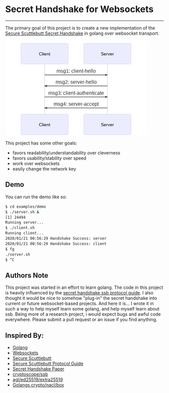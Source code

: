 # Secret Handshake for Websockets
---
The primary goal of this project is to create a new implementation of the [Secure Scuttlebutt Secret Handshake](https://ssbc.github.io/scuttlebutt-protocol-guide/#handshake "Secret Handshake - Protocol Guide") in golang over websocket transport.

![Secret Handshake Diagram](docs/shs.jpg)

This project has some other goals:
- favors readability/understandability over cleverness
- favors usability/stability over speed
- work over websockets
- easily change the network key

## Demo
You can run the demo like so:
```bash
$ cd examples/demo
$ ./server.sh &
[1] 24494
Running server...
$ ./client.sh 
Running client...
2020/01/21 00:56:29 Handshake Success: server
2020/01/21 00:56:29 Handshake Success: client
$ fg
./server.sh
$ ^C
```

## Authors Note
This project was started in an effort to learn golang.
The code in this project is heavily influenced by the [secret handshake ssb protocol guide](https://ssbc.github.io/scuttlebutt-protocol-guide/#handshake). I also thought it would be nice to somehow "plug-in" the secret handshake into current or future websocket-based projects. And here it is... I wrote it in such a way to help myself learn some golang, and help myself learn about ssb. Being more of a research project, i would expect bugs and awful code everywhere. Please submit a pull request or an issue if you find anything.


## Inspired By:
- [Golang](https://golang.org/)
- [Websockets](https://github.com/gorilla/websocket)
- [Secure Scuttlebutt](https://scuttlebutt.nz/)
- [Secure Scuttlebutt Protocol Guide](https://ssbc.github.io/scuttlebutt-protocol-guide/)
- [Secret Handshake Paper](https://dominictarr.github.io/secret-handshake-paper/shs.pdf)
- [cryptoscope/ssb](https://github.com/cryptoscope/ssb)
- [agl/ed25519/extra25519](https://github.com/agl/ed25519)
- [Golangs crypto/nacl/box](https://golang.org/x/crypto/nacl/box)

